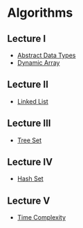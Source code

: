 # Algorithms

## Lecture I
* [Abstract Data Types][adt]
* [Dynamic Array][dynamic-array]

[adt]: ./abstract-data-types.md
[dynamic-array]: ./dynamic-array.md

## Lecture II

* [Linked List][linked-list]

[linked-list]: ./linked-list.md

## Lecture III

* [Tree Set][tree-set]

[tree-set]: ./tree-set.md

## Lecture IV

* [Hash Set][hash-set]

[hash-set]: ./hash-set.md

## Lecture V

* [Time Complexity][time-complexity]

[time-complexity]: ./time-complexity.md
